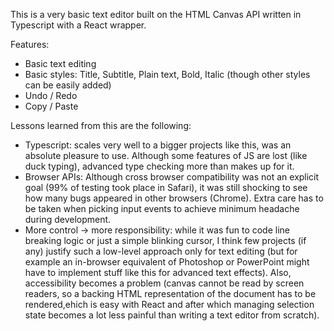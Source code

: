 This is a very basic text editor built on the HTML Canvas API written in Typescript with a React wrapper.

Features:
- Basic text editing
- Basic styles: Title, Subtitle, Plain text, Bold, Italic (though other styles can be easily added)
- Undo / Redo
- Copy / Paste

Lessons learned from this are the following:
- Typescript: scales very well to a bigger projects like this, was an absolute pleasure to use. Although some features of JS are lost (like duck typing), advanced type checking more than makes up for it.
- Browser APIs: Although cross browser compatibility was not an explicit goal (99% of testing took place in Safari), it was still shocking to see how many bugs appeared in other browsers (Chrome). Extra care has to be taken when picking input events to achieve minimum headache during development.
- More control -> more responsibility: while it was fun to code line breaking logic or just a simple blinking cursor, I think few projects (if any) justify such a low-level approach only for text editing (but for example an in-browser equivalent of Photoshop or PowerPoint might have to implement stuff like this for advanced text effects). Also, accessibility becomes a problem (canvas cannot be read by screen readers, so a backing HTML representation of the document has to be rendered,ehich is easy with React and after which managing selection state becomes a lot less painful than writing a text editor from scratch).

